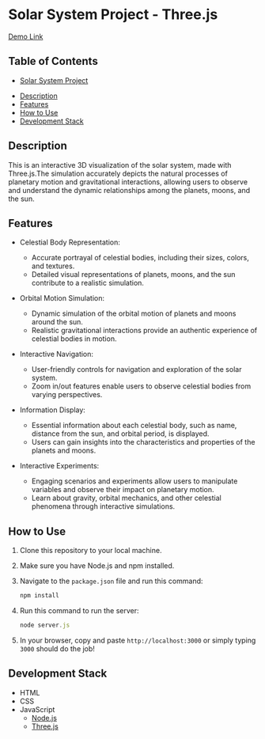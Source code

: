 # Solar System Project - Three.js
[Demo Link]()

## Table of Contents
  - [Solar System Project](#solar-system-project---threejs)
   * [Description](#description)
   * [Features](#features)
   * [How to Use](#how-to-use)
   * [Development Stack](#development-stack)

## Description

This is an interactive 3D visualization of the solar system, made with Three.js.The simulation accurately depicts the natural processes of planetary motion and gravitational interactions, allowing users to observe and understand the dynamic relationships among the planets, moons, and the sun.

## Features

- Celestial Body Representation:
    - Accurate portrayal of celestial bodies, including their sizes, colors, and textures.
    - Detailed visual representations of planets, moons, and the sun contribute to a realistic simulation.

- Orbital Motion Simulation:
    - Dynamic simulation of the orbital motion of planets and moons around the sun.
    - Realistic gravitational interactions provide an authentic experience of celestial bodies in motion.
  
- Interactive Navigation:
    - User-friendly controls for navigation and exploration of the solar system.
    - Zoom in/out features enable users to observe celestial bodies from varying perspectives.
  
- Information Display:
    - Essential information about each celestial body, such as name, distance from the sun, and orbital period, is displayed.
    - Users can gain insights into the characteristics and properties of the planets and moons.

- Interactive Experiments:
    - Engaging scenarios and experiments allow users to manipulate variables and observe their impact on planetary motion.
    - Learn about gravity, orbital mechanics, and other celestial phenomena through interactive simulations.

## How to Use

1. Clone this repository to your local machine.

2. Make sure you have Node.js and npm installed.

3. Navigate to the `package.json` file and run this command:
    ```js
    npm install
    ```

4. Run this command to run the server:
    ```js
    node server.js
    ```

5. In your browser, copy and paste `http://localhost:3000` or simply typing `3000` should do the job!

## Development Stack

- HTML
- CSS
- JavaScript
  - [Node.js](https://nodejs.org/en)
  - [Three.js](https://threejs.org/)
